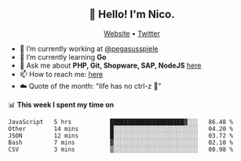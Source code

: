 <h2 align="center">👋 Hello! I'm Nico.</h2>
<p align="center">
  <a href="https://gruselhaus.com">Website</a> •
  <a href="https://twitter.com/NicoFinkernagel">Twitter</a>
</p>


- 🔭 I’m currently working at [@pegasusspiele](https://github.com/pegasusspiele)
- 🌱 I’m currently learning **Go**
- 💬 Ask me about **PHP, Git, Shopware, SAP, NodeJS** [here](https://github.com/gruselhaus/gruselhaus/issues)
- 📫 How to reach me: [here](https://github.com/gruselhaus/gruselhaus/issues)
- ☁️ Quote of the month: "life has no ctrl-z 🌴"

📊 **This week I spent my time on**
<!--START_SECTION:waka-->
```text
JavaScript   5 hrs           █████████████████████▓░░░   86.48 % 
Other        14 mins         █░░░░░░░░░░░░░░░░░░░░░░░░   04.20 % 
JSON         12 mins         █░░░░░░░░░░░░░░░░░░░░░░░░   03.72 % 
Bash         7 mins          ▓░░░░░░░░░░░░░░░░░░░░░░░░   02.10 % 
CSV          3 mins          ▒░░░░░░░░░░░░░░░░░░░░░░░░   00.98 % 
```
<!--END_SECTION:waka-->
